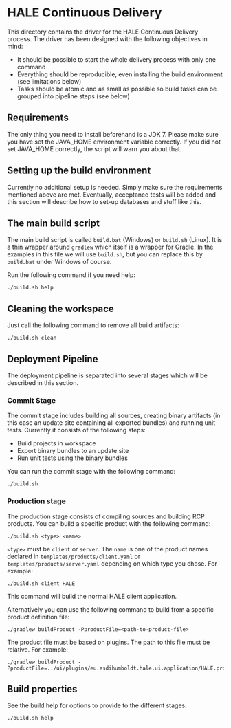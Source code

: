 HALE Continuous Delivery
================================

This directory contains the driver for the HALE Continuous Delivery process.
The driver has been designed with the following objectives in mind:

* It should be possible to start the whole delivery process with only one
  command
* Everything should be reproducible, even installing the build environment
  (see limitations below)
* Tasks should be atomic and as small as possible so build tasks can be grouped
  into pipeline steps (see below)

Requirements
------------

The only thing you need to install beforehand is a JDK 7. Please make
sure you have set the JAVA_HOME environment variable correctly. If you did
not set JAVA_HOME correctly, the script will warn you about that.

Setting up the build environment
--------------------------------

Currently no additional setup is needed. Simply make sure the
requirements mentioned above are met. Eventually, acceptance tests will
be added and this section will describe how to set-up databases and
stuff like this.

The main build script
---------------------

The main build script is called `build.bat` (Windows) or `build.sh` (Linux).
It is a thin wrapper around `gradlew` which itself is a wrapper for Gradle.
In the examples in this file we will use `build.sh`, but you can replace
this by `build.bat` under Windows of course.

Run the following command if you need help:

    ./build.sh help

Cleaning the workspace
----------------------

Just call the following command to remove all build artifacts:

    ./build.sh clean

Deployment Pipeline
-------------------

The deployment pipeline is separated into several stages which will be
described in this section.

### Commit Stage

The commit stage includes building all sources, creating binary artifacts (in
this case an update site containing all exported bundles) and running unit
tests. Currently it consists of the following steps:

* Build projects in workspace
* Export binary bundles to an update site
* Run unit tests using the binary bundles

You can run the commit stage with the following command:

    ./build.sh

### Production stage

The production stage consists of compiling sources and building RCP
products. You can build a specific product with the following command:

    ./build.sh <type> <name>

`<type>` must be `client` or `server`. The `name` is one of the product
names declared in `templates/products/client.yaml` or `templates/products/server.yaml`
depending on which type you chose. For example:

    ./build.sh client HALE

This command will build the normal HALE client application.

Alternatively you can use the following command to build from a specific
product definition file:

    ./gradlew buildProduct -PproductFile=<path-to-product-file>

The product file must be based on plugins. The path to this file must be
relative. For example:

    ./gradlew buildProduct -PproductFile=../ui/plugins/eu.esdihumboldt.hale.ui.application/HALE.product

Build properties
----------------

See the build help for options to provide to the different stages:

    ./build.sh help


